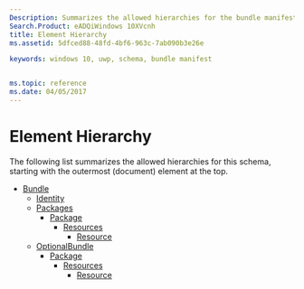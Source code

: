 ```yaml
---
Description: Summarizes the allowed hierarchies for the bundle manifest schema.
Search.Product: eADQiWindows 10XVcnh
title: Element Hierarchy
ms.assetid: 5dfced88-48fd-4bf6-963c-7ab090b3e26e

keywords: windows 10, uwp, schema, bundle manifest


ms.topic: reference
ms.date: 04/05/2017
---
```


# Element Hierarchy


The following list summarizes the allowed hierarchies for this schema, starting with the outermost (document) element at the top.

-   [Bundle](element-bundle.md)
    -   [Identity](element-identity.md)
    -   [Packages](element-packages.md)
        -   [Package](element-package.md)
            -   [Resources](element-resources.md)
                -   [Resource](element-resource.md)
    -   [OptionalBundle](element-optionalbundle.md)
        -   [Package](element-optionalbundle-package.md)
            -   [Resources](element-optionalbundle-resources.md)
                -   [Resource](element-optionalbundle-resource.md)
 

 



